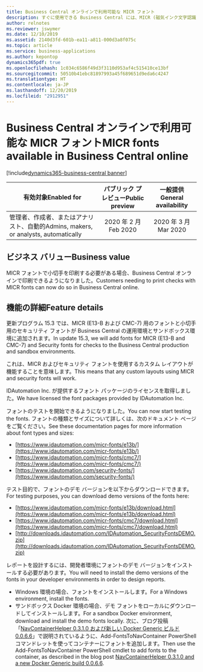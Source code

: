 ```yaml
---
title: Business Central オンラインで利用可能な MICR フォント
description: すぐに使用できる Business Central には、MICR (磁気インク文字認識) フォントがインストールされています。 これらのフォントは、お客様が小切手を印刷する必要がある場合に、小切手レポートの特殊なレイアウトで使用できます。
author: relnotes
ms.reviewer: jswymer
ms.date: 12/10/2019
ms.assetid: 2140d3fd-601b-ea11-a811-000d3a8f075c
ms.topic: article
ms.service: business-applications
ms.author: kepontop
dynamics365pdf: true
ms.openlocfilehash: 1c034c6586f49d3f3110d953af4c515410ce13bf
ms.sourcegitcommit: 50510b41ebc81897993a45f689651d9eda6c4247
ms.translationtype: HT
ms.contentlocale: ja-JP
ms.lasthandoff: 12/20/2019
ms.locfileid: "2912951"
---
```

# <a name="micr-fonts-available-in-business-central-online"></a><span data-ttu-id="6ce37-104">Business Central オンラインで利用可能な MICR フォント</span><span class="sxs-lookup"><span data-stu-id="6ce37-104">MICR fonts available in Business Central online</span></span>
[!include[dynamics365-business-central banner](../includes/dynamics365-business-central.md)]

| <span data-ttu-id="6ce37-105">有効対象</span><span class="sxs-lookup"><span data-stu-id="6ce37-105">Enabled for</span></span>    |  <span data-ttu-id="6ce37-106">パブリック プレビュー</span><span class="sxs-lookup"><span data-stu-id="6ce37-106">Public preview</span></span> | <span data-ttu-id="6ce37-107">一般提供</span><span class="sxs-lookup"><span data-stu-id="6ce37-107">General availability</span></span> | 
| ---------- | :----------: |:----------: |
|<span data-ttu-id="6ce37-108">管理者、作成者、またはアナリスト、自動的</span><span class="sxs-lookup"><span data-stu-id="6ce37-108">Admins, makers, or analysts, automatically</span></span>|<span data-ttu-id="6ce37-109">2020 年 2 月</span><span class="sxs-lookup"><span data-stu-id="6ce37-109">Feb 2020</span></span>| <span data-ttu-id="6ce37-110">2020 年 3 月</span><span class="sxs-lookup"><span data-stu-id="6ce37-110">Mar 2020</span></span>|


## <a name="business-value"></a><span data-ttu-id="6ce37-111">ビジネス バリュー</span><span class="sxs-lookup"><span data-stu-id="6ce37-111">Business value</span></span>
<!-- bv start -->
<span data-ttu-id="6ce37-112">MICR フォントで小切手を印刷する必要がある場合、Business Central オンラインで印刷できるようになりました。</span><span class="sxs-lookup"><span data-stu-id="6ce37-112">Customers needing to print checks with MICR fonts can now do so in Business Central online.</span></span>
<!-- bv end -->



## <a name="feature-details"></a><span data-ttu-id="6ce37-113">機能の詳細</span><span class="sxs-lookup"><span data-stu-id="6ce37-113">Feature details</span></span>
<!--feature detail start -->
<span data-ttu-id="6ce37-114">更新プログラム 15.3 では、MICR (E13-B および CMC-7) 用のフォントと小切手用のセキュリティ フォントが Business Central の運用環境とサンドボックス環境に追加されます。</span><span class="sxs-lookup"><span data-stu-id="6ce37-114">In update 15.3, we will add fonts for MICR (E13-B and CMC-7) and Security fonts for checks to the Business Central production and sandbox environments.</span></span> 

<span data-ttu-id="6ce37-115">これは、MICR およびセキュリティ フォントを使用するカスタム レイアウトが機能することを意味します。</span><span class="sxs-lookup"><span data-stu-id="6ce37-115">This means that any custom layouts using MICR and security fonts will work.</span></span>

<span data-ttu-id="6ce37-116">IDAutomation Inc. が提供するフォント パッケージのライセンスを取得しました。</span><span class="sxs-lookup"><span data-stu-id="6ce37-116">We have licensed the font packages provided by IDAutomation Inc.</span></span> 

<span data-ttu-id="6ce37-117">フォントのテストを開始できるようになりました。</span><span class="sxs-lookup"><span data-stu-id="6ce37-117">You can now start testing the fonts.</span></span> <span data-ttu-id="6ce37-118">フォントの種類とサイズについて詳しくは、次のドキュメント ページをご覧ください。</span><span class="sxs-lookup"><span data-stu-id="6ce37-118">See these documentation pages for more information about font types and sizes:</span></span>

- [https://www.idautomation.com/micr-fonts/e13b/](https://www.idautomation.com/micr-fonts/e13b/)  
- [https://www.idautomation.com/micr-fonts/cmc7/](https://www.idautomation.com/micr-fonts/cmc7/)  
- [https://www.idautomation.com/security-fonts/](https://www.idautomation.com/security-fonts/)  

<span data-ttu-id="6ce37-119">テスト目的で、フォントのデモ バージョンを以下からダウンロードできます。</span><span class="sxs-lookup"><span data-stu-id="6ce37-119">For testing purposes, you can download demo versions of the fonts here:</span></span>

- [https://www.idautomation.com/micr-fonts/e13b/download.html](https://www.idautomation.com/micr-fonts/e13b/download.html)   
- [https://www.idautomation.com/micr-fonts/cmc7/download.html](https://www.idautomation.com/micr-fonts/cmc7/download.html)  
- [http://downloads.idautomation.com/IDAutomation_SecurityFontsDEMO.zip](http://downloads.idautomation.com/IDAutomation_SecurityFontsDEMO.zip)   
 
<span data-ttu-id="6ce37-120">レポートを設計するには、開発者環境にフォントのデモ バージョンをインストールする必要があります。</span><span class="sxs-lookup"><span data-stu-id="6ce37-120">You will need to install the demo versions of the fonts in your developer environments in order to design reports.</span></span>

- <span data-ttu-id="6ce37-121">Windows 環境の場合、フォントをインストールします。</span><span class="sxs-lookup"><span data-stu-id="6ce37-121">For a Windows environment, install the fonts.</span></span>  
- <span data-ttu-id="6ce37-122">サンドボックス Docker 環境の場合、デモ フォントをローカルにダウンロードしてインストールします。</span><span class="sxs-lookup"><span data-stu-id="6ce37-122">For a sandbox Docker environment, download and install the demo fonts locally.</span></span> <span data-ttu-id="6ce37-123">次に、ブログ投稿「[NavContainerHelper 0.3.1.0 および新しい Docker Generic ビルド 0.0.6.6](https://blogs.msdn.microsoft.com/freddyk/2018/09/03/navcontainerhelper-0-3-1-0-and-a-new-docker-generic-build-0-0-6-6/)」で説明されているように、Add-FontsToNavContainer PowerShell コマンドレットを使ってコンテナーにフォントを追加します。</span><span class="sxs-lookup"><span data-stu-id="6ce37-123">Then use the Add-FontsToNavContainer PowerShell cmdlet to add fonts to the container, as described in the blog post [NavContainerHelper 0.3.1.0 and a new Docker Generic build 0.0.6.6](https://blogs.msdn.microsoft.com/freddyk/2018/09/03/navcontainerhelper-0-3-1-0-and-a-new-docker-generic-build-0-0-6-6/).</span></span>  
<!--feature detail end -->









